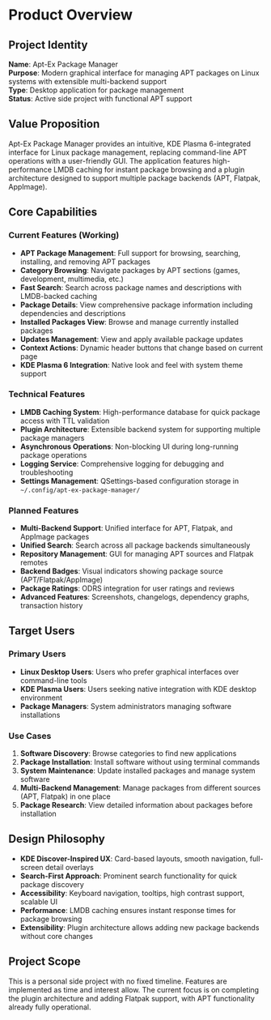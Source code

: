 # Product Overview

## Project Identity
**Name**: Apt-Ex Package Manager  
**Purpose**: Modern graphical interface for managing APT packages on Linux systems with extensible multi-backend support  
**Type**: Desktop application for package management  
**Status**: Active side project with functional APT support

## Value Proposition
Apt-Ex Package Manager provides an intuitive, KDE Plasma 6-integrated interface for Linux package management, replacing command-line APT operations with a user-friendly GUI. The application features high-performance LMDB caching for instant package browsing and a plugin architecture designed to support multiple package backends (APT, Flatpak, AppImage).

## Core Capabilities

### Current Features (Working)
- **APT Package Management**: Full support for browsing, searching, installing, and removing APT packages
- **Category Browsing**: Navigate packages by APT sections (games, development, multimedia, etc.)
- **Fast Search**: Search across package names and descriptions with LMDB-backed caching
- **Package Details**: View comprehensive package information including dependencies and descriptions
- **Installed Packages View**: Browse and manage currently installed packages
- **Updates Management**: View and apply available package updates
- **Context Actions**: Dynamic header buttons that change based on current page
- **KDE Plasma 6 Integration**: Native look and feel with system theme support

### Technical Features
- **LMDB Caching System**: High-performance database for quick package access with TTL validation
- **Plugin Architecture**: Extensible backend system for supporting multiple package managers
- **Asynchronous Operations**: Non-blocking UI during long-running package operations
- **Logging Service**: Comprehensive logging for debugging and troubleshooting
- **Settings Management**: QSettings-based configuration storage in `~/.config/apt-ex-package-manager/`

### Planned Features
- **Multi-Backend Support**: Unified interface for APT, Flatpak, and AppImage packages
- **Unified Search**: Search across all package backends simultaneously
- **Repository Management**: GUI for managing APT sources and Flatpak remotes
- **Backend Badges**: Visual indicators showing package source (APT/Flatpak/AppImage)
- **Package Ratings**: ODRS integration for user ratings and reviews
- **Advanced Features**: Screenshots, changelogs, dependency graphs, transaction history

## Target Users

### Primary Users
- **Linux Desktop Users**: Users who prefer graphical interfaces over command-line tools
- **KDE Plasma Users**: Users seeking native integration with KDE desktop environment
- **Package Managers**: System administrators managing software installations

### Use Cases
1. **Software Discovery**: Browse categories to find new applications
2. **Package Installation**: Install software without using terminal commands
3. **System Maintenance**: Update installed packages and manage system software
4. **Multi-Backend Management**: Manage packages from different sources (APT, Flatpak) in one place
5. **Package Research**: View detailed information about packages before installation

## Design Philosophy
- **KDE Discover-Inspired UX**: Card-based layouts, smooth navigation, full-screen detail overlays
- **Search-First Approach**: Prominent search functionality for quick package discovery
- **Accessibility**: Keyboard navigation, tooltips, high contrast support, scalable UI
- **Performance**: LMDB caching ensures instant response times for package browsing
- **Extensibility**: Plugin architecture allows adding new package backends without core changes

## Project Scope
This is a personal side project with no fixed timeline. Features are implemented as time and interest allow. The current focus is on completing the plugin architecture and adding Flatpak support, with APT functionality already fully operational.
